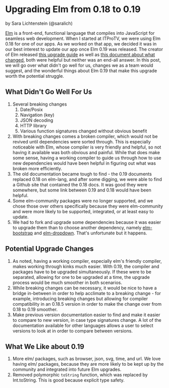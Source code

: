 # Upgrading Elm from 0.18 to 0.19
by Sara Lichtenstein (@saralich)

[Elm](https://elm-lang.org/) is a front-end, functional language that compiles into JavaScript for seamless web development. When I started at ITProTV, we were using Elm 0.18 for one of our apps. As we worked on that app, we decided it was in our best interest to update our app once Elm 0.19 was released. The creator of Elm released [this upgrade guide](https://github.com/elm/compiler/blob/a968e817e65d30493c344ac96c9c904b19a7f038/upgrade-docs/0.19.md) as well as [this document about what changed](https://elm-lang.org/blog/small-assets-without-the-headache), both were helpful but neither was an end-all answer. In this post, we will go over what didn't go well for us, changes we as a team would suggest, and the wonderful things about Elm 0.19 that make this upgrade worth the potential struggle.

## What Didn't Go Well For Us

1. Several breaking changes
   1. Date/Posix
   1. Navigation (key)
   1. JSON decoding
   1. HTTP library
   1. Various function signatures changed without obvious benefit
1. With breaking changes comes a broken compiler, which would not be revived until dependencies were sorted through. This is especially noticeable with Elm, whose compiler is very friendly and helpful, so not having it available was both obvious and painful. While that does make some sense, having a working compiler to guide us through how to use new dependencies would have been helpful in figuring out what was broken more efficiently.
1.  The old documentation became tough to find - the 0.19 documents replaced 0.18 on elm-lang, and after some digging, we were able to find a Github site that contained the 0.18 docs. It was good they were somewhere, but some link between 0.19 and 0.18 would have been helpful.
1. Some elm-community packages were no longer supported, and we chose those over others specifically because they were elm-community and were more likely to be supported, integrated, or at least easy to update.
1. We had to fork and upgrade some dependencies because it was easier to upgrade them than to choose another dependency, namely [elm-bootstrap](https://github.com/rundis/elm-bootstrap) and [elm-dropdown](https://github.com/sporto/elm-dropdown). That's unfortunate but it happens.

## Potential Upgrade Changes

1. As noted, having a working compiler, especially elm's friendly compiler, makes working through kinks much easier. With 0.19, the compiler and packages have to be upgraded simultaneously. If these were to be separated, allowing for one to be upgraded at a time, the upgrade process would be much smoother in both scenarios.
1. While breaking changes can be necessary, it would be nice to have a bridge in-between in order to help acclimate to a breaking change - for example, introducing breaking changes but allowing for compiler compatibility in an 0.18.5 version in order to make the change over from 0.18 to 0.19 smoother.
1. Make previous version documentation easier to find and make it easier to compare to new version, in case type signatures change. A lot of the documentation available for other languages allows a user to select versions to look at in order to compare between versions.

## What We Like about 0.19

 1. More elm/ packages, such as browser, json, svg, time, and url. We love having elm/ packages, because they are more likely to be kept up by the community and integrated into future Elm upgrades.
 1. Removed polymorphic `toString` function, which was replaced by Int.toString. This is good because explicit type safety.
